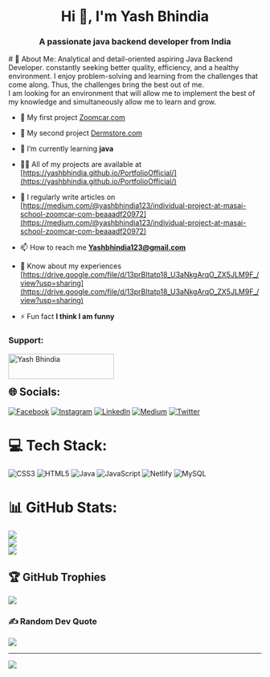 <h1 align="center">Hi 👋, I'm Yash Bhindia</h1>
<h3 align="center">A passionate java backend developer from India</h3>
# 💫 About Me:
Analytical and detail-oriented aspiring Java Backend Developer. constantly seeking better quality, efficiency, and a healthy environment. I enjoy problem-solving and learning from the challenges that come along. Thus, the challenges bring the best out of me.<br>I am looking for an environment that will allow me to implement the best of my knowledge and simultaneously allow me to learn and grow.

- 🔭 My first project [Zoomcar.com](https://incomparable-horse-aefbe3.netlify.app)

- 👯 My second project [Dermstore.com](https://62791fd6c7b50b145db9d00e--jazzy-torrone-e7ec7e.netlify.app/)

- 🌱 I’m currently learning **java**

- 👨‍💻 All of my projects are available at [https://yashbhindia.github.io/PortfolioOfficial/](https://yashbhindia.github.io/PortfolioOfficial/)

- 📝 I regularly write articles on [https://medium.com/@yashbhindia123/individual-project-at-masai-school-zoomcar-com-beaaadf20972](https://medium.com/@yashbhindia123/individual-project-at-masai-school-zoomcar-com-beaaadf20972)

- 📫 How to reach me **Yashbhindia123@gmail.com**

- 📄 Know about my experiences [https://drive.google.com/file/d/13prBItatp18_U3aNkgArqO_ZX5JLM9F_/view?usp=sharing](https://drive.google.com/file/d/13prBItatp18_U3aNkgArqO_ZX5JLM9F_/view?usp=sharing)

- ⚡ Fun fact **I think I am funny**

<h3 align="left">Support:</h3>
<p><a href="https://www.buymeacoffee.com/Yash Bhindia"> <img align="left" src="https://cdn.buymeacoffee.com/buttons/v2/default-yellow.png" height="50" width="210" alt="Yash Bhindia" /></a></p><br><br>

## 🌐 Socials:
[![Facebook](https://img.shields.io/badge/Facebook-%231877F2.svg?logo=Facebook&logoColor=white)](https://facebook.com/https://www.facebook.com/profile.php?id=100008912116349) [![Instagram](https://img.shields.io/badge/Instagram-%23E4405F.svg?logo=Instagram&logoColor=white)](https://instagram.com/https://www.instagram.com/yashbhindia/) [![LinkedIn](https://img.shields.io/badge/LinkedIn-%230077B5.svg?logo=linkedin&logoColor=white)](https://linkedin.com/in/https://www.linkedin.com/in/yash-bhindia-0a967b229/) [![Medium](https://img.shields.io/badge/Medium-12100E?logo=medium&logoColor=white)](https://medium.com/@https://medium.com/@yashbhindia123) [![Twitter](https://img.shields.io/badge/Twitter-%231DA1F2.svg?logo=Twitter&logoColor=white)](https://twitter.com/https://twitter.com/YashBhindia) 

# 💻 Tech Stack:
![CSS3](https://img.shields.io/badge/css3-%231572B6.svg?style=for-the-badge&logo=css3&logoColor=white) ![HTML5](https://img.shields.io/badge/html5-%23E34F26.svg?style=for-the-badge&logo=html5&logoColor=white) ![Java](https://img.shields.io/badge/java-%23ED8B00.svg?style=for-the-badge&logo=java&logoColor=white) ![JavaScript](https://img.shields.io/badge/javascript-%23323330.svg?style=for-the-badge&logo=javascript&logoColor=%23F7DF1E) ![Netlify](https://img.shields.io/badge/netlify-%23000000.svg?style=for-the-badge&logo=netlify&logoColor=#00C7B7) ![MySQL](https://img.shields.io/badge/mysql-%2300f.svg?style=for-the-badge&logo=mysql&logoColor=white)
# 📊 GitHub Stats:
![](https://github-readme-stats.vercel.app/api?username=YashBhindia&theme=dark&hide_border=false&include_all_commits=false&count_private=false)<br/>
![](https://github-readme-streak-stats.herokuapp.com/?user=YashBhindia&theme=dark&hide_border=false)<br/>
![](https://github-readme-stats.vercel.app/api/top-langs/?username=YashBhindia&theme=dark&hide_border=false&include_all_commits=false&count_private=false&layout=compact)

## 🏆 GitHub Trophies
![](https://github-profile-trophy.vercel.app/?username=YashBhindia&theme=radical&no-frame=false&no-bg=true&margin-w=4)

### ✍️ Random Dev Quote
![](https://quotes-github-readme.vercel.app/api?type=horizontal&theme=radical)

---
[![](https://visitcount.itsvg.in/api?id=YashBhindia&icon=0&color=0)](https://visitcount.itsvg.in)
